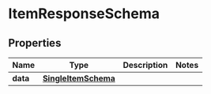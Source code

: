 

# ItemResponseSchema


## Properties

| Name | Type | Description | Notes |
|------------ | ------------- | ------------- | -------------|
|**data** | [**SingleItemSchema**](SingleItemSchema.md) |  |  |



